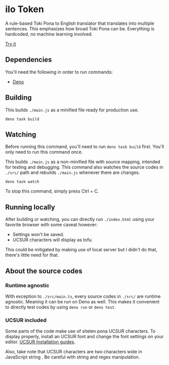 # ilo Token

A rule-based Toki Pona to English translator that translates into multiple sentences. This emphasizes how broad Toki Pona can be. Everything is hardcoded, no machine learning involved.

[Try it](https://neverrare.github.io/ilo-token/)

## Dependencies

You'll need the following in order to run commands:

- [Deno](https://deno.com/)

## Building

This builds `./main.js` as a minified file ready for production use.

```
deno task build
```

## Watching

Before running this command, you'll need to run `deno task build` first. You'll only need to run this command once.

This builds `./main.js` as a non-minified file with source mapping, intended for testing and debugging. This command also watches the source codes in `./src/` path and rebuilds `./main.js` whenever there are changes.

```
deno task watch
```

To stop this command, simply press Ctrl + C.

## Running locally

After building or watching, you can directly run `./index.html` using your favorite browser with some caveat however:

- Settings won't be saved.
- UCSUR characters will display as tofu.

This could be mitigated by making use of local server but I didn't do that, there's little need for that.

## About the source codes

### Runtime agnostic

With exception to `./src/main.ts`, every source codes in `./src/` are runtime agnostic. Meaning it can be run on Deno as well. This makes it convenient to directly test codes by using `deno run` or `deno test`.

### UCSUR included

Some parts of the code make use of sitelen pona UCSUR characters. To display properly, install an UCSUR font and change the font settings on your editor. [UCSUR Installation guides](https://github.com/neroist/sitelen-pona-ucsur-guide/).

Also, take note that UCSUR characters are two characters wide in JavaScript string . Be careful with string and regex manipulation.

